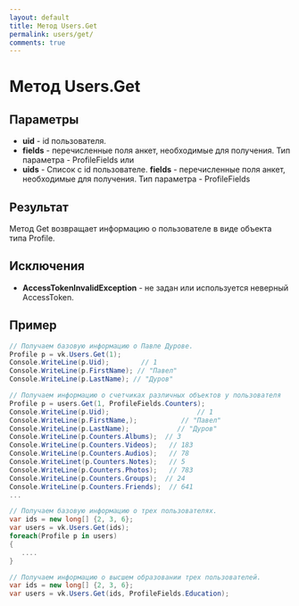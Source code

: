 ```yaml
---
layout: default
title: Метод Users.Get
permalink: users/get/
comments: true
---
```

# Метод Users.Get

## Параметры
+ **uid** - id пользователя.
+ **fields** - перечисленные поля анкет, необходимые для получения. Тип параметра - ProfileFields
или
+ **uids** - Список с id пользователе.
**fields** - перечисленные поля анкет, необходимые для получения. Тип параметра - ProfileFields

## Результат
Метод Get возвращает информацию о пользователе в виде объекта типа Profile.

## Исключения
+ **AccessTokenInvalidException** - не задан или используется неверный AccessToken.

## Пример
```csharp
// Получаем базовую информацию о Павле Дурове.
Profile p = vk.Users.Get(1);
Console.WriteLine(p.Uid);        // 1
Console.WriteLine(p.FirstName); // "Павел"
Console.WriteLine(p.LastName); // "Дуров"

// Получаем информацию о счетчиках различных объектов у пользователя
Profile p = users.Get(1, ProfileFields.Counters);
Console.WriteLine(p.Uid);                      // 1
Console.WriteLine(p.FirstName,);           // "Павел"
Console.WriteLine(p.LastName);            // "Дуров"
Console.WriteLine(p.Counters.Albums);  // 3
Console.WriteLine(p.Counters.Videos);   // 183
Console.WriteLine(p.Counters.Audios);   // 78
Console.WriteLinet(p.Counters.Notes);   // 5
Console.WriteLine(p.Counters.Photos);   // 783
Console.WriteLine(p.Counters.Groups);  // 24
Console.WriteLine(p.Counters.Friends);  // 641
...

// Получаем базовую информацию о трех пользователях.
var ids = new long[] {2, 3, 6};
var users = vk.Users.Get(ids);
foreach(Profile p in users)
{
   ....
}

// Получаем информацию о высшем образовании трех пользователей.
var ids = new long[] {2, 3, 6};
var users = vk.Users.Get(ids, ProfileFields.Education);
```

